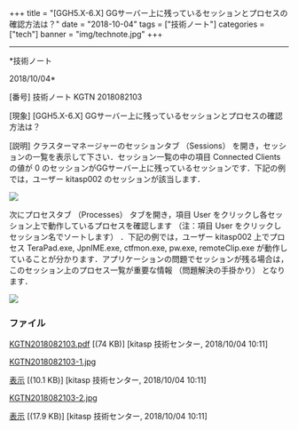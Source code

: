 ﻿+++
title = "[GGH5.X-6.X] GGサーバー上に残っているセッションとプロセスの確認方法は？"
date = "2018-10-04"
tags = ["技術ノート"]
categories = ["tech"]
banner = "img/technote.jpg"
+++

-----------------------------------------------------------------------------------------------------------------------------

*技術ノート

2018/10/04*


[番号]
技術ノート KGTN 2018082103

[現象]
[GGH5.X-6.X]
GGサーバー上に残っているセッションとプロセスの確認方法は？

[説明]
クラスターマネージャーのセッションタブ （Sessions）
を開き，セッションの一覧を表示して下さい．セッション一覧の中の項目
Connected Clients の値が 0
のセッションがGGサーバー上に残っているセッションです．下記の例では，ユーザー
kitasp002 のセッションが該当します．

![](http://techreport.kitasp.net/attachments/download/4127/KGTN2018082103-1.jpg)

次にプロセスタブ （Processes） タブを開き，項目 User
をクリックし各セッション上で動作しているプロセスを確認します （注：項目
User をクリックしセッション名でソートします） ．下記の例では，ユーザー
kitasp002 上でプロセス TeraPad.exe, JpnIME.exe, ctfmon.exe, pw.exe,
remoteClip.exe
が動作していることが分かります．アプリケーションの問題でセッションが残る場合は，このセッション上のプロセス一覧が重要な情報
（問題解決の手掛かり） となります．

![](http://techreport.kitasp.net/attachments/download/4128/KGTN2018082103-2.jpg)


### ファイル

 
 


[KGTN2018082103.pdf](http://techreport.kitasp.net/attachments/download/4126/KGTN2018082103.pdf)
 [(74 KB)] [kitasp 技術センター, 2018/10/04
10:11]

[KGTN2018082103-1.jpg](http://techreport.kitasp.net/attachments/download/4127/KGTN2018082103-1.jpg)

[表示](http://techreport.kitasp.net/attachments/4127/KGTN2018082103-1.jpg "表示")
 [(10.1 KB)] [kitasp 技術センター, 2018/10/04
10:11]

[KGTN2018082103-2.jpg](http://techreport.kitasp.net/attachments/download/4128/KGTN2018082103-2.jpg)

[表示](http://techreport.kitasp.net/attachments/4128/KGTN2018082103-2.jpg "表示")
 [(17.9 KB)] [kitasp 技術センター, 2018/10/04
10:11]


 


 

